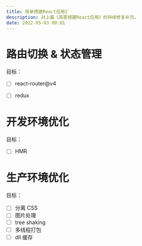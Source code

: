 ```yaml
---
title: 简单搭建React应用2
description: 对上篇《简答搭建React应用》的持续修复补充。
date: 2022-05-03 00:01
---
```


# 路由切换 & 状态管理

目标：
- [ ] react-router@v4
- [ ] redux


# 开发环境优化

目标：
- [ ] HMR

# 生产环境优化

目标：
- [ ] 分离 CSS
- [ ] 图片处理
- [ ] tree shaking
- [ ] 多线程打包
- [ ] dll 缓存